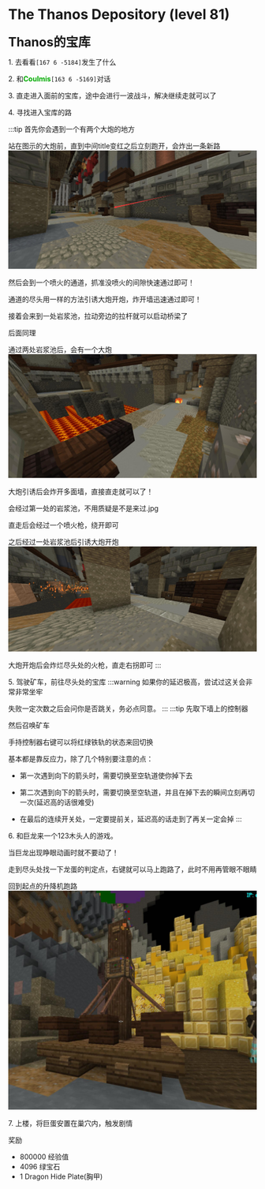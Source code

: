 # The Thanos Depository (level 81)
<span style="font-size: 25px;">**Thanos的宝库**</span>

<span class="stage-index">1.</span> 去看看`[167 6 -5184]`发生了什么

<span class="stage-index">2.</span> 和<font color=00AA00>**Coulmis**</font>`[163 6 -5169]`对话

<span class="stage-index">3.</span> 直走进入面前的宝库，途中会进行一波战斗，解决继续走就可以了

<span class="stage-index">4.</span> 寻找进入宝库的路

:::tip
首先你会遇到一个有两个大炮的地方

站在图示的大炮前，直到中间title变红之后立刻跑开，会炸出一条新路
![](/assets/img/lvl81-1.jpg)

然后会到一个喷火的通道，抓准没喷火的间隙快速通过即可！

通道的尽头用一样的方法引诱大炮开炮，炸开墙迅速通过即可！

接着会来到一处岩浆池，拉动旁边的拉杆就可以启动桥梁了

后面同理

通过两处岩浆池后，会有一个大炮
![](/assets/img/lvl81-2.jpg)

大炮引诱后会炸开多面墙，直接直走就可以了！

会经过第一处的岩浆池，不用质疑是不是来过.jpg

直走后会经过一个喷火枪，绕开即可

之后经过一处岩浆池后引诱大炮开炮
![](/assets/img/lvl81-3.jpg)

大炮开炮后会炸烂尽头处的火枪，直走右拐即可
:::

<span class="stage-index">5.</span> 驾驶矿车，前往尽头处的宝库
:::warning
如果你的延迟极高，尝试过这关会非常非常坐牢

失败一定次数之后会问你是否跳关，务必点同意。
:::
:::tip
先取下墙上的控制器

然后召唤矿车

手持控制器右键可以将红绿铁轨的状态来回切换

基本都是靠反应力，除了几个特别要注意的点：

+ 第一次遇到向下的箭头时，需要切换至空轨道使你掉下去

+ 第二次遇到向下的箭头时，需要切换至空轨道，并且在掉下去的瞬间立刻再切一次(延迟高的话很难受)

+ 在最后的连续开关处，一定要提前关，延迟高的话走到了再关一定会掉
:::

<span class="stage-index">6.</span> 和巨龙来一个123木头人的游戏。

当巨龙出现睁眼动画时就不要动了！

走到尽头处找一下龙蛋的判定点，右键就可以马上跑路了，此时不用再管眼不眼睛

回到起点的升降机跑路
![](/assets/img/lvl81-4.jpg)

<span class="stage-index">7.</span> 上楼，将巨蛋安置在巢穴内，触发剧情




奖励
+ 800000 经验值
+ 4096 绿宝石
+ 1 Dragon Hide Plate(胸甲)